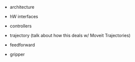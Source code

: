 
- architecture
- hW interfaces

- controllers
-   trajectory (talk about how this deals w/ Moveit Trajectories)
-   feedforward
-   gripper

